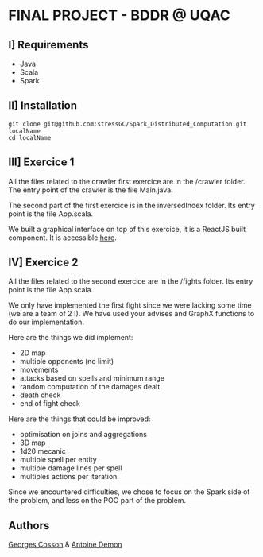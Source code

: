# FINAL PROJECT - BDDR @ UQAC

## I] Requirements

- Java
- Scala
- Spark

## II] Installation
```
git clone git@github.com:stressGC/Spark_Distributed_Computation.git localName
cd localName
```
## III] Exercice 1

All the files related to the crawler first exercice are in the /crawler folder. The entry point of the crawler is the file Main.java.

The second part of the first exercice is in the inversedIndex folder. Its entry point is the file App.scala.

We built a graphical interface on top of this exercice, it is a ReactJS built component. It is accessible [here](https://github.com/LudoCruchot/BDDRfrontOffice).

## IV] Exercice 2

All the files related to the second exercice are in the /fights folder. Its entry point is the file App.scala.

We only have implemented the first fight since we were lacking some time (we are a team of 2 !). We have used your advises and GraphX functions to do our implementation.

Here are the things we did implement:
- 2D map
- multiple opponents (no limit)
- movements
- attacks based on spells and minimum range
- random computation of the damages dealt
- death check
- end of fight check

Here are the things that could be improved:
- optimisation on joins and aggregations
- 3D map
- 1d20 mecanic
- multiple spell per entity
- multiple damage lines per spell
- multiples actions per iteration

Since we encountered difficulties, we chose to focus on the Spark side of the problem, and less on the POO part of the problem.

## Authors
[Georges Cosson](https://github.com/stressGC) & [Antoine Demon](https://github.com/LudoCruchot)
